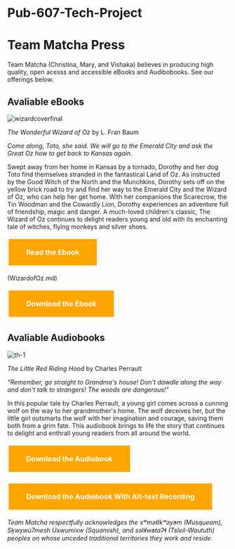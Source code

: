 # Pub-607-Tech-Project

# Team Matcha Press #
Team Matcha (Christina, Mary, and Vishaka) believes in producing high quality, open acesss and accessible eBooks and Audibobooks. See our offerings below. 

## Avaliable eBooks ##

![wizardcoverfinal](https://user-images.githubusercontent.com/127456472/229382321-0a0f9d4d-627d-45e9-9d25-9ad2c3106997.jpg)


*The Wonderful Wizard of Oz* by L. Fran Baum

*Come along, Toto, she said. We will go to the Emerald City and ask the Great Oz how to get back to Kansas again.*

Swept away from her home in Kansas by a tornado, Dorothy and her dog Toto find themselves stranded in the fantastical Land of Oz. As instructed by the Good Witch of the North and the Munchkins, Dorothy sets off on the yellow brick road to try and find her way to the Emerald City and the Wizard of Oz, who can help her get home. With her companions the Scarecrow, the Tin Woodman and the Cowardly Lion, Dorothy experiences an adventure full of friendship, magic and danger. A much-loved children's classic, The Wizard of Oz continues to delight readers young and old with its enchanting tale of witches, flying monkeys and silver shoes.

<head>
<style>
.button {
  background-color: #FFA500;
  border: none;
  color: white;
  font-weight: bold;
  padding: 20px 40px;
  text-align: center;
  text-decoration: none;
  display: inline-block;
  font-size: 16px;
  margin: 6px 3px;
  cursor: pointer;
}
</style>
</head>
<body>

<a href="https://github.com/clarynathanwill/Pub-607-Tech-Project/blob/main/WizardofOz.md" class="button">Read the Ebook</a>

</body> (WizardofOz.md) 

<head>
<style>
.button {
  background-color: #FFA500;
  border: none;
  color: white;
  font-weight: bold;
  padding: 20px 40px;
  text-align: center;
  text-decoration: none;
  display: inline-block;
  font-size: 16px;
  margin: 6px 3px;
  cursor: pointer;
}
</style>
</head>
<body>

<a href="https://lmgtfy.app/?q=How+to+Download+an+Audiobook" class="button">Download the Ebook</a>

</body>



## Avaliable Audiobooks ##

![th-1](https://user-images.githubusercontent.com/127456472/229382412-e9e8cbc1-5067-49be-8099-0d76e22fb814.jpeg)


*The Little Red Riding Hood* by Charles Perrault

*"Remember, go straight to Grandma's house! Don't dawdle along the way and don't talk to strangers! The woods are dangerous!"*

In this popular tale by Charles Perrault, a young girl comes across a cunning wolf on the way to her grandmother's home. The wolf deceives her, but the little girl outsmarts the wolf with her imagination and courage, saving them both from a grim fate. This audiobook brings to life the story that continues to delight and enthrall young readers from all around the world. 

<head>
<style>
.button {
  background-color: #FFA500;
  border: none;
  color: white;
  font-weight: bold;
  padding: 20px 40px;
  text-align: center;
  text-decoration: none;
  display: inline-block;
  font-size: 16px;
  margin: 6px 3px;
  cursor: pointer;
}
</style>
</head>
<body>

<a href="https://lmgtfy.app/?q=How+to+Download+an+Audiobook" class="button">Download the Audiobook</a>

</body><head>
<style>
.button {
  background-color: #FFA500;
  border: none;
  color: white;
  font-weight: bold;
  padding: 20px 40px;
  text-align: center;
  text-decoration: none;
  display: inline-block;
  font-size: 16px;
  margin: 6px 3px;
  cursor: pointer;
}
</style>
</head>
<body>

<a href="https://lmgtfy.app/?q=How+to+Download+an+Audiobook" class="button">Download the Audiobook With Alt-text Recording</a>

</body>



*Team Matcha respectfully acknowledges the xʷməθkʷəy̓əm (Musqueam), Sḵwx̱wú7mesh Úxwumixw (Squamish), and səl̓ilw̓ətaʔɬ (Tsleil-Waututh) peoples on whose unceded traditional territories they work and reside.* 
